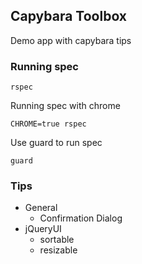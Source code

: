 ## Capybara Toolbox

Demo app with capybara tips

### Running spec

```
rspec
```

Running spec with chrome

```
CHROME=true rspec
```

Use guard to run spec

```
guard
```

### Tips

- General
  - Confirmation Dialog
- jQueryUI
  - sortable
  - resizable
